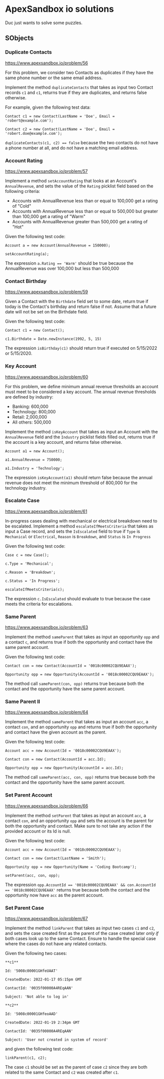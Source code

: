 # ApexSandbox io solutions

Duc just wants to solve some puzzles.

## SObjects

### Duplicate Contacts
https://www.apexsandbox.io/problem/56

For this problem, we consider two Contacts as duplicates if they have the same phone number or the same email address.

Implement the method  `duplicateContacts`  that takes as input two Contact records  `c1`  and  `c1`, returns true if they are duplicates, and returns false otherwise.

For example, given the following test data:

`Contact c1 = new Contact(LastName = 'Doe', Email = 'robert@example.com');`

`Contact c2 = new Contact(LastName = 'Doe', Email = 'robert.doe@example.com');`

`duplicateContacts(c1, c2) == false`  because the two contacts do not have a phone number at all, and do not have a matching email address.

### Account Rating
https://www.apexsandbox.io/problem/57

Implement a method  `setAccountRating`  that looks at an Account's  `AnnualRevenue`, and sets the value of the  `Rating`  picklist field based on the following criteria:

-   Accounts with AnnualRevenue less than or equal to 100,000 get a rating of "Cold"
-   Accounts with AnnualRevenue less than or equal to 500,000 but greater than 100,000 get a rating of "Warm"
-   Accounts with AnnualRevenue greater than 500,000 get a rating of "Hot"

Given the following test code:

`Account a = new Account(AnnualRevenue = 150000);`

`setAccountRating(a);`

The expression  `a.Rating == 'Warm'`  should be true because the AnnualRevenue was over 100,000 but less than 500,000

### Contact Birthday
https://www.apexsandbox.io/problem/59

Given a Contact with the  `Birthdate`  field set to some date, return true if today is the Contact's birthday and return false if not. Assume that a future date will not be set on the Birthdate field.

Given the following test code:

`Contact c1 = new Contact();`

`c1.Birthdate = Date.newInstance(1992, 5, 15)`

The expression  `isBirthday(c1)`  should return true if executed on 5/15/2022 or 5/15/2020.

### Key Account
https://www.apexsandbox.io/problem/60

For this problem, we define minimum annual revenue thresholds an account must meet to be considered a key account. The annual revenue thresholds are defined by industry:

-   Banking: 600,000
-   Technology: 800,000
-   Retail: 2,000,000
-   All others: 500,000

Implement the method  `isKeyAccount`  that takes as input an Account with the  `AnnualRevenue`  field and the  `Industry`  picklist fields filled out, returns true if the account is a key account, and returns false otherwise.

`Account a1 = new Account();`

`a1.AnnualRevenue = 750000;`

`a1.Industry = 'Technology';`

The expression  `isKeyAccount(a1)`  should return false because the annual revenue does not meet the minimum threshold of 800,000 for the technology industry.

### Escalate Case
https://www.apexsandbox.io/problem/61

In-progress cases dealing with mechanical or electrical breakdown need to be escalated. Implement a method  `escalateIfMeetsCriteria`  that takes as input a Case record, and sets the  `IsEscalated`  field to true if  `Type`  is  `Mechanical`  or  `Electrical`,  `Reason`  is  `Breakdown`, and  `Status`  is  `In Progress`

Given the following test code:

`Case c = new Case();`

`c.Type = 'Mechanical';`

`c.Reason = 'Breakdown';`

`c.Status = 'In Progress';`

`escalateIfMeetsCriteria(c);`

The expression  `c.IsEscalated`  should evaluate to true because the case meets the criteria for escalations.

### Same Parent
https://www.apexsandbox.io/problem/63

Implement the method  `sameParent`  that takes as input an opportunity  `opp`  and a contact  `c`, and returns true if both the opportunity and contact have the same parent account.

Given the following test code:

`Contact con = new Contact(AccountId = '0018c00002CQU9EAAX');`

`Opportunity opp = new Opportunity(AccountId = '0018c00002CQU9EAAX');`

The method call  `sameParent(con, opp)`  returns true because both the contact and the opportunity have the same parent account.

### Same Parent II
https://www.apexsandbox.io/problem/64

Implement the method  `sameParent`  that takes as input an account  `acc`, a contact  `con`, and an opportunity  `opp`  and returns true if both the opportunity and contact have the given account as the parent.

Given the following test code:

`Account acc = new Account(Id = '0018c00002CQU9EAAX');`

`Contact con = new Contact(AccountId = acc.Id);`

`Opportunity opp = new Opportunity(AccountId = acc.Id);`

The method call  `sameParent(acc, con, opp)`  returns true because both the contact and the opportunity have the same parent account.

### Set Parent Account
https://www.apexsandbox.io/problem/66

Implement the method  `setParent`  that takes as input an account  `acc`, a contact  `con`, and an opportunity  `opp`  and sets the account is the parent for both the opportunity and contact. Make sure to not take any action if the provided account or its Id is null.

Given the following test code:

`Account acc = new Account(Id = '0018c00002CQU9EAAX');`

`Contact con = new Contact(LastName = 'Smith');`

`Opportunity opp = new Opportunity(Name = 'Coding Bootcamp');`

`setParent(acc, con, opp);`

The expression  `opp.AccountId == '0018c00002CQU9EAAX' && con.AccountId == '0018c00002CQU9EAAX'`  returns true because both the contact and the opportunity now have  `acc`  as the parent account.

### Set Parent Case
https://www.apexsandbox.io/problem/67

Implement the method  `linkParent`  that takes as input two cases  `c1`  and  `c2`, and sets the case created first as the parent of the case created later  _only if_  both cases look up to the same Contact. Ensure to handle the special case where the cases do not have any related contacts.

Given the following two cases:

`**c1**`

`Id: '5008c00001GHfeUAAT'`

`CreatedDate: 2022-01-17 05:15pm GMT`

`ContactId: '0035f00000A4REqAAN'`

`Subject: 'Not able to log in'`

`**c2**`

`Id: '5008c00001GHfeoAAD'`

`CreatedDate: 2022-01-19 2:34pm GMT`

`ContactId: '0035f00000A4REqAAN'`

`Subject: 'User not created in system of record'`

and given the following test code:

`linkParent(c1, c2);`

The case  `c1`  should be set as the parent of case  `c2`  since they are both related to the same Contact and  `c2`  was created after  `c1`.